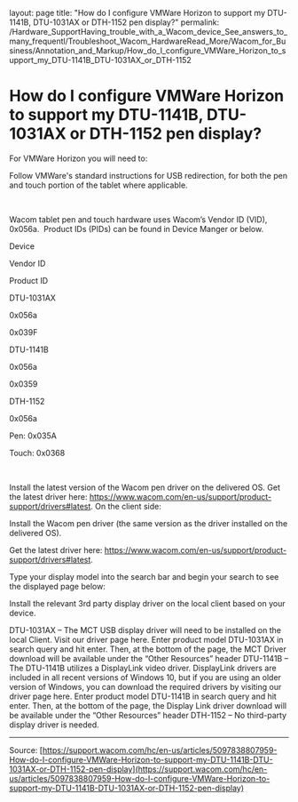 layout: page
title: "How do I configure VMWare Horizon to support my DTU-1141B, DTU-1031AX or DTH-1152 pen display?"
permalink: /Hardware_SupportHaving_trouble_with_a_Wacom_device_See_answers_to_many_frequentl/Troubleshoot_Wacom_HardwareRead_More/Wacom_for_Business/Annotation_and_Markup/How_do_I_configure_VMWare_Horizon_to_support_my_DTU-1141B_DTU-1031AX_or_DTH-1152

# How do I configure VMWare Horizon to support my DTU-1141B, DTU-1031AX or DTH-1152 pen display?

For VMWare Horizon you will need to:

Follow VMWare's standard instructions for USB redirection, for both the pen and touch portion of the tablet where applicable.



 


Wacom tablet pen and touch hardware uses Wacom’s Vendor ID (VID), 0x056a.  Product IDs (PIDs) can be found in Device Manger or below.






Device




Vendor ID




Product ID






DTU-1031AX




0x056a




0x039F






DTU-1141B




0x056a




0x0359






DTH-1152




0x056a




Pen: 0x035A


Touch: 0x0368






 

Install the latest version of the Wacom pen driver on the delivered OS. Get the latest driver here: https://www.wacom.com/en-us/support/product-support/drivers#latest.
On the client side:

Install the Wacom pen driver (the same version as the driver installed on the delivered OS).





Get the latest driver here: https://www.wacom.com/en-us/support/product-support/drivers#latest.


Type your display model into the search bar and begin your search to see the displayed page below:




Install the relevant 3rd party display driver on the local client based on your device.

DTU-1031AX – The MCT USB display driver will need to be installed on the local Client. Visit our driver page here. Enter product model DTU-1031AX in search query and hit enter. Then, at the bottom of the page, the MCT Driver download will be available under the “Other Resources” header
DTU-1141B – The DTU-1141B utilizes a DisplayLink video driver. DisplayLink drivers are included in all recent versions of Windows 10, but if you are using an older version of Windows, you can download the required drivers by visiting our driver page here. Enter product model DTU-1141B in search query and hit enter. Then, at the bottom of the page, the Display Link driver download will be available under the “Other Resources” header
DTH-1152 – No third-party display driver is needed.

---
Source: [https://support.wacom.com/hc/en-us/articles/5097838807959-How-do-I-configure-VMWare-Horizon-to-support-my-DTU-1141B-DTU-1031AX-or-DTH-1152-pen-display](https://support.wacom.com/hc/en-us/articles/5097838807959-How-do-I-configure-VMWare-Horizon-to-support-my-DTU-1141B-DTU-1031AX-or-DTH-1152-pen-display)
